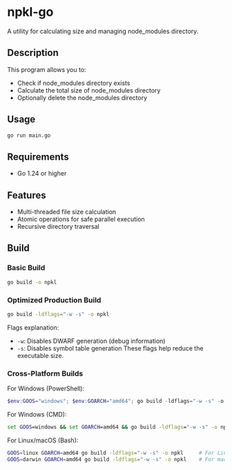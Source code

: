 # npkl-go

A utility for calculating size and managing node_modules directory.

## Description

This program allows you to:
- Check if node_modules directory exists
- Calculate the total size of node_modules directory
- Optionally delete the node_modules directory

## Usage

```bash
go run main.go
```

## Requirements

- Go 1.24 or higher

## Features

- Multi-threaded file size calculation
- Atomic operations for safe parallel execution
- Recursive directory traversal

## Build

### Basic Build
```bash
go build -o npkl
```

### Optimized Production Build
```bash
go build -ldflags="-w -s" -o npkl
```
Flags explanation:
- `-w`: Disables DWARF generation (debug information)
- `-s`: Disables symbol table generation
These flags help reduce the executable size.

### Cross-Platform Builds

For Windows (PowerShell):
```powershell
$env:GOOS="windows"; $env:GOARCH="amd64"; go build -ldflags="-w -s" -o npkl.exe
```

For Windows (CMD):
```cmd
set GOOS=windows && set GOARCH=amd64 && go build -ldflags="-w -s" -o npkl.exe
```

For Linux/macOS (Bash):
```bash
GOOS=linux GOARCH=amd64 go build -ldflags="-w -s" -o npkl     # For Linux
GOOS=darwin GOARCH=amd64 go build -ldflags="-w -s" -o npkl    # For macOS
```
